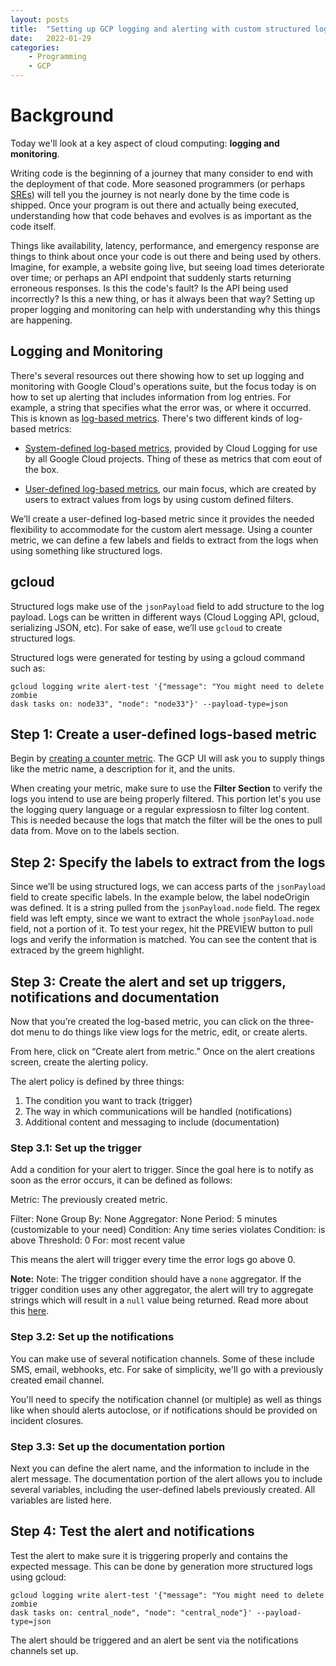 ```yaml
---
layout: posts
title:  "Setting up GCP logging and alerting with custom structured logs"
date:   2022-01-29
categories: 
    - Programming
    - GCP
---
```


# Background

Today we'll look at a key aspect of cloud computing: **logging and monitoring**.

Writing code is the beginning of a journey that many consider to end with the deployment of that code. More seasoned programmers (or perhaps [SREs](https://sre.google/)) will tell you the journey is not nearly done by the time code is shipped. Once your program is out there and actually being executed, understanding how that code behaves and evolves is as important as the code itself.

Things like availability, latency, performance, and emergency response are things to think about once your code is out there and being used by others. Imagine, for example, a website going live, but seeing load times deteriorate over time; or perhaps an API endpoint that suddenly starts returning erroneous responses. Is this the code's fault? Is the API being used incorrectly? Is this a new thing, or has it always been that way? Setting up proper logging and monitoring can help with understanding why this things are happening.

## Logging and Monitoring

There's several resources out there showing how to set up logging and monitoring with Google Cloud's operations suite, but the focus today is on how to set up alerting that includes information from log entries. For example, a string that specifies what the error was, or where it occurred. This is known as [log-based metrics](https://cloud.google.com/logging/docs/logs-based-metrics). There's two different kinds of log-based metrics:

- [System-defined log-based metrics](https://cloud.google.com/logging/docs/logs-based-metrics#system_log-based_metrics), provided by Cloud Logging for use by all Google Cloud projects. Thing of these as metrics that com eout of the box.

- [User-defined log-based metrics](https://cloud.google.com/logging/docs/logs-based-metrics#user-metrics), our main focus, which are created by users to extract values from logs by using custom defined filters.

We’ll create a user-defined log-based metric since it provides the needed flexibility to
accommodate for the custom alert message. Using a counter metric, we can define a few
labels and fields to extract from the logs when using something like structured logs.

## gcloud

Structured logs make use of the `jsonPayload` field to add structure to the log payload. Logs can
be written in different ways (Cloud Logging API, gcloud, serializing JSON, etc). For sake of
ease, we’ll use `gcloud` to create structured logs.

Structured logs were generated for testing by using a gcloud command such as:

```shell
gcloud logging write alert-test '{"message": "You might need to delete zombie
dask tasks on: node33", "node": "node33"}' --payload-type=json
```

## Step 1: Create a user-defined logs-based metric

Begin by [creating a counter metric](https://cloud.google.com/logging/docs/logs-based-metrics/counter-metrics). The GCP UI will ask you to supply things like the metric name, a description for it, and the units. 

When creating your metric, make sure to use the **Filter Section** to verify the logs you intend to use are being properly filtered. This portion let's you use the logging query language or a regular expressiosn to filter log content. This is needed because the logs that match the filter will be the ones to pull data from. Move on to the labels section.

## Step 2: Specify the labels to extract from the logs

Since we’ll be using structured logs, we can access parts of the `jsonPayload` field to create specific labels. In the example below, the label nodeOrigin was defined. It is a string pulled from the `jsonPayload.node` field. The regex field was left empty, since we want to extract the
whole `jsonPayload.node` field, not a portion of it. To test your regex, hit the PREVIEW button to pull logs and verify the information is matched. You can see the content that is extraced by the greem highlight.

## Step 3: Create the alert and set up triggers, notifications and documentation

Now that you’re created the log-based metric, you can click on the three-dot menu to do things like view logs for the metric, edit, or create alerts.

From here, click on “Create alert from metric.” Once on the alert creations screen, create the alerting policy.

The alert policy is defined by three things:

1. The condition you want to track (trigger)
2. The way in which communications will be handled (notifications)
3. Additional content and messaging to include (documentation)

### Step 3.1: Set up the trigger

Add a condition for your alert to trigger. Since the goal here is to notify as soon as the error occurs, it can be defined as follows:

Metric: The previously created metric.

Filter: None
Group By: None
Aggregator: None
Period: 5 minutes (customizable to your need)
Condition: Any time series violates
Condition: is above
Threshold: 0
For: most recent value

This means the alert will trigger every time the error logs go above 0.

**Note:** Note: The trigger condition should have a `none` aggregator. If the trigger condition uses any other aggregator, the alert will try to aggregate strings which will result in a `null` value being returned. Read more about this [here](https://cloud.google.com/monitoring/alerts/doc-variables#null-values).


### Step 3.2: Set up the notifications

You can make use of several notification channels. Some of these include SMS, email, webhooks, etc. For sake of simplicity, we'll go with a previously created email channel.

You'll need to specify the notification channel (or multiple) as well as things like when should alerts autoclose, or if notifications should be provided on incident closures.


### Step 3.3: Set up the documentation portion

Next you can define the alert name, and the information to include in the alert message. The documentation portion of the alert allows you to include several variables, including the user-defined labels previously created. All variables are listed here.

## Step 4: Test the alert and notifications

Test the alert to make sure it is triggering properly and contains the expected message. This can be done by generation more structured logs using gcloud:

```shell
gcloud logging write alert-test '{"message": "You might need to delete zombie
dask tasks on: central_node", "node": "central_node"}' --payload-type=json
```

The alert should be triggered and an alert be sent via the notifications channels set up.
